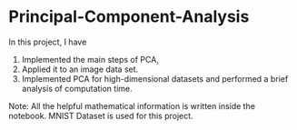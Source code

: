 # Principal-Component-Analysis

In this project, I have

1. Implemented the main steps of PCA, 
2. Applied it to an image data set.
3. Implemented PCA for high-dimensional datasets and performed a brief analysis of computation time.

Note: All the helpful mathematical information is written inside the notebook. MNIST Dataset is used for this project.
